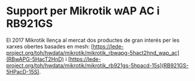 # Support per Mikrotik wAP AC i RB921GS
El 2017 Mikrotik llença al mercat dos productes de gran interés per les xarxes obertes basades en mesh: [https://lede-project.org/toh/hwdata/mikrotik/mikrotik_rbwapg-5hact2hnd_wap_ac](RBwAPG-5HacT2HnD) i [https://lede-project.org/toh/hwdata/mikrotik/mikrotik_rb921gs-5hpacd-15s](RB921GS-5HPacD-15S).
